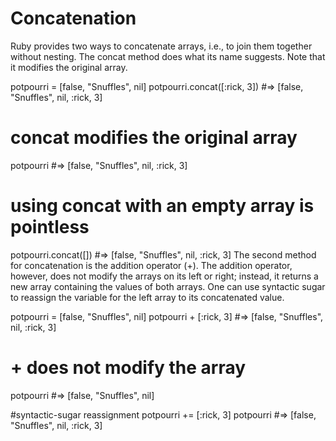 # Concatenation

Ruby provides two ways to concatenate arrays, i.e., to join them together without nesting. The concat method does what its name suggests. Note that it modifies the original array.

potpourri = [false, "Snuffles", nil]
potpourri.concat([:rick, 3]) #=> [false, "Snuffles", nil, :rick, 3]

# concat modifies the original array
potpourri #=> [false, "Snuffles", nil, :rick, 3]

# using concat with an empty array is pointless
potpourri.concat([]) #=> [false, "Snuffles", nil, :rick, 3]
The second method for concatenation is the addition operator (+). The addition operator, however, does not modify the arrays on its left or right; instead, it returns a new array containing the values of both arrays. One can use syntactic sugar to reassign the variable for the left array to its concatenated value.

potpourri = [false, "Snuffles", nil]
potpourri + [:rick, 3] #=> [false, "Snuffles", nil, :rick, 3]

# + does not modify the array
potpourri #=> [false, "Snuffles", nil]

#syntactic-sugar reassignment
potpourri += [:rick, 3]
potpourri #=> [false, "Snuffles", nil, :rick, 3]